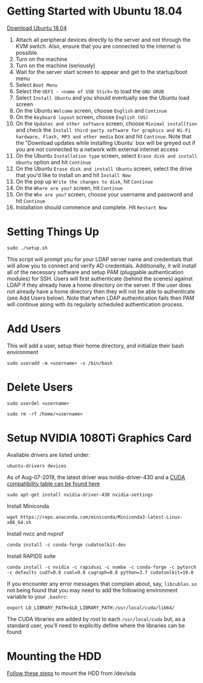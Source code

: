 # Getting Started with Ubuntu 18.04

[Download Ubuntu 18.04](http://releases.ubuntu.com/18.04/)

1. Attach all peripheral devices directly to the server and not through the KVM switch. Also, ensure that you are connected to the internet is possible.
2. Turn on the machine
3. Turn on the machine (seriously)
4. Wait for the server start screen to appear and get to the startup/boot menu
5. Select `Boot Menu`
6. Select the `UEFI - <name of USB Stick>` to load the `GNU GRUB` 
7. Select `Install Ubuntu` and you should eventually see the Ubuntu load screen
8. On the Ubuntu `Welcome` screen, choose `English` and `Continue`
9. On the `Keyboard layout` screen, choose `English (US)`
10. On the `Updates and other software` screen, choose `Minimal installtion` and check the `Install third-party software for graphics and Wi-Fi hardware, Flash, MP3 and other media` box and hit `Continue`. Note that the "Download updates while installing Ubuntu` box will be greyed out if you are not connected to a network with external internet access
11. On the Ubuntu `Installation type` screen, select `Erase disk and install Ubuntu` option and hit `Continue`
12. On the Ubuntu `Erase disk and install Ubuntu` screen, select the drive that you'd like to install on and hit `Install Now`
13. On the pop up `Write the changes to disk`, hit `Continue`
14. On the `Where are you?` screen, hit `Continue`
15. On the `Who are you?` screen, choose your username and password and hit `Continue`
16. Installation should commence and complete. Hit `Restart Now`

# Setting Things Up

`sudo ./setup.sh`

This script will prompt you for your LDAP server name and credentials that will allow you to connect and verify AD credentials. Additionally, it will install all of the necessary software and setup PAM (pluggable authentication modules) for SSH. Users will first authenticate (behind the scenes) against LDAP if they already have a home directory on the server. If the user does not already have a home directory then they will not be able to authenticate (see Add Users below). Note that when LDAP authentication fails then PAM will continue along with its regularly scheduled authentication process.

# Add Users 

This will add a user, setup their home directory, and initialize their bash environment

`sudo useradd -m <username> -s /bin/bash`

# Delete Users

`sudo userdel <username>`

`sudo rm -rf /home/<username>`

# Setup NVIDIA 1080Ti Graphics Card

Available drivers are listed under:

`ubuntu-drivers devices`

As of Aug-07-2019, the latest driver was nvidia-driver-430 and a [CUDA compatibility table can be found here](https://docs.nvidia.com/cuda/cuda-toolkit-release-notes/index.html)

`sudo apt-get install nvidia-driver-430 nvidia-settings`

Install Miniconda

`wget https://repo.anaconda.com/miniconda/Miniconda3-latest-Linux-x86_64.sh`

Install nvcc and nvprof

`conda install -c conda-forge cudatoolkit-dev` 

Install RAPIDS suite

`conda install -c nvidia -c rapidsai -c numba -c conda-forge -c pytorch -c defaults cudf=0.8 cuml=0.8 cugraph=0.8 python=3.7 cudatoolkit=10.0`

If you encounter any error messages that complain about, say, `libcublas.so` not being found that you may need to add the following environment variable to your `.bashrc`:

`export LD_LIBRARY_PATH=$LD_LIBRARY_PATH:/usr/local/cuda/lib64/`

The CUDA libraries are added by root to each `/usr/local/cuda` but, as a standard user, you'll need to explicitly define where the libraries can be found

# Mounting the HDD

[Follow these steps](https://medium.com/@sh.tsang/partitioning-formatting-and-mounting-a-hard-drive-in-linux-ubuntu-18-04-324b7634d1e0) to mount the HDD from /dev/sda
